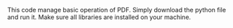 This code manage basic operation of PDF. 
Simply download the python file and run it. 
Make sure all libraries are installed on your machine.
